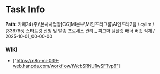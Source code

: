 # Task Info

**Path:** 카페24(주)\본사사업장\[CG]MI본부\MI인프라그룹\AI인프라2팀 / cylim / [336765] 스타트킷 신청 및 발송 프로세스 관리 _ 피그마 템플릿 배너 버킷 적재 / 2025-10-01_00-00-00

### WIKI
- ["https://n8n-mi-039-web.hanpda.com/workflow/tWcbSRNU1wSFTvp6"]

